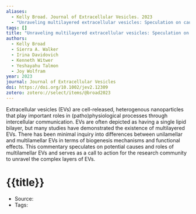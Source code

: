 ```yaml
---
aliases:
  - Kelly Broad. Journal of Extracellular Vesicles. 2023
  - "Unraveling multilayered extracellular vesicles: Speculation on cause"
tags: []
title: "Unraveling multilayered extracellular vesicles: Speculation on cause"
authors:
  - Kelly Broad
  - Sierra A. Walker
  - Irina Davidovich
  - Kenneth Witwer
  - Yeshayahu Talmon
  - Joy Wolfram
year: 2023
journal: Journal of Extracellular Vesicles
doi: https://doi.org/10.1002/jev2.12309
zotero: zotero://select/items/@broad2023
---
```

<!-- START_ABSTRACT -->
Extracellular vesicles (EVs) are cell-released, heterogenous nanoparticles that play important roles in (patho)physiological processes through intercellular communication. EVs are often depicted as having a single lipid bilayer, but many studies have demonstrated the existence of multilayered EVs. There has been minimal inquiry into differences between unilamellar and multilamellar EVs in terms of biogenesis mechanisms and functional effects. This commentary speculates on potential causes and roles of multilamellar EVs and serves as a call to action for the research community to unravel the complex layers of EVs.
<!-- END_ABSTRACT -->

<!-- START_TEMPLATE -->
# {{title}}

- Source:
- Tags: 
<!-- END_TEMPLATE -->